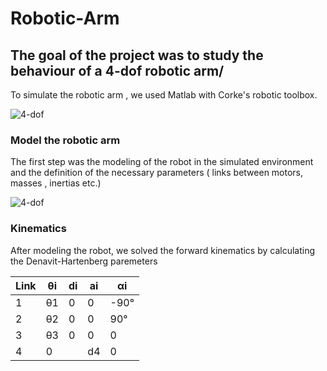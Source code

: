 # Robotic-Arm

## The goal of the project was to study the behaviour of a 4-dof robotic arm/

To simulate the robotic arm , we used Matlab with Corke's robotic toolbox. 

![4-dof](https://github.com/SergiosKar/Robotic-Arm/blob/master/images/4dof.PNG)

### Model the robotic arm
The first step was the modeling of the robot in the simulated environment and the definition of 
the necessary parameters ( links between motors, masses , inertias etc.)

![4-dof](https://github.com/SergiosKar/Robotic-Arm/blob/master/images/robotic_toolbox.PNG)

### Kinematics

After modeling the robot, we solved the forward kinematics by calculating the Denavit-Hartenberg paremeters

Link| θi | di | ai | αi
----|----|----|----|---
1 |θ1| 0| 0| -90°
2 |θ2 |0| 0 |90°
3 |θ3 |0| 0| 0
4 |0| |d4| 0| 0
